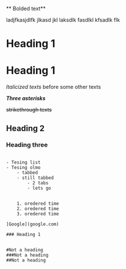 ** Bolded text**

ladjfkasjdlfk jlkasd jkl laksdlk fasdlkl kfsadlk flk

# Heading 1
# Heading 1

*Italicized texts* before some other texts

***Three asterisks***

~~strikethrough texts~~

## Heading 2

### Heading three
~~~three worms~~~

- Tesing list
- Tesing olmo
	- tabbed
	- still tabbed
		- 2 tabs
		- lets go
		
		
	1. oredered time
	2. oredered time
	3. oredered time

[Google](google.com)

### Heading 1


#Not a heading
###Not a heading
##Not a heading
